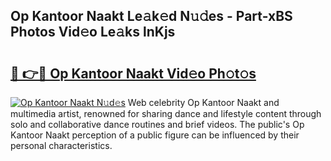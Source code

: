 ## Op Kantoor Naakt Le𝚊k𝚎d N𝚞𝚍es - Part-xBS Photos Vid𝚎o Le𝚊ks lnKjs

# <h2><a href="http://fb8v5jx.evod.top/?m=Op+Kantoor+Naakt">🔗 👉🔴 Op Kantoor Naakt Vid𝚎o Ph𝚘t𝚘s</a></h2>

[![Op Kantoor Naakt N𝚞d𝚎s](https://i.imgur.com/8V9OHl7.gif)](http://fb8v5jx.evod.top/?m=Op+Kantoor+Naakt)
Web celebrity Op Kantoor Naakt and multimedia artist, renowned for sharing dance and lifestyle content through solo and collaborative dance routines and brief videos. The public's Op Kantoor Naakt perception of a public figure can be influenced by their personal characteristics. 
